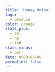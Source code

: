 ```yaml
---
title: 'Honey Onion'
tags:
  - produce
color: orange
stats_plus:
  - skl
  - hp
  - ind
stats_minus:
  - pwr
date: 0000-00-00
permalink: false
---
```

